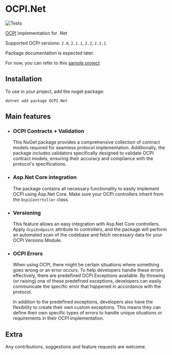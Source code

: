 # OCPI.Net

![Tests](https://github.com/BitzArt/OCPI.Net/actions/workflows/Tests.yml/badge.svg)

[OCPI](https://github.com/ocpi/ocpi) implementation for .Net

Supported OCPI versions: `2.0`, `2.1.1`, `2.2`, `2.2.1`

Package documentation is expected later.

For now, you can refer to this [sample project](sample/OCPI.Net.Sample)

## Installation

To use in your project, add the nuget package:
```
dotnet add package OCPI.Net
```

## Main features

- ### OCPI Contracts + Validation
  This NuGet package provides a comprehensive collection of contract models required for seamless protocol implementation. Additionally, the package includes validators specifically designed to validate OCPI contract models, ensuring their accuracy and compliance with the protocol's specifications.

- ### Asp.Net Core integration
  The package contains all necessary functionality to easily implement OCPI using Asp.Net Core. Make sure your OCPI controllers inherit from the `OcpiContrtoller` class.

- ### Versioning
  This feature allows an easy integration with Asp.Net Core controllers. Apply `OcpiEndpoint` attribute to controllers, and the package will perform an automated scan of the codebase and fetch necessary data for your OCPI Versions Module.

- ### OCPI Errors
  When using OCPI, there might be certain situations where something goes wrong or an error occurs. To help developers handle these errors effectively, there are predefined OCPI Exceptions available. By throwing (or raising) one of these predefined exceptions, developers can easily communicate the specific error that happened in accordance with the protocol.

  In addition to the predefined exceptions, developers also have the flexibility to create their own custom exceptions. This means they can define their own specific types of errors to handle unique situations or requirements in their OCPI implementation.

## Extra

Any contributions, suggestions and feature requests are welcome.

